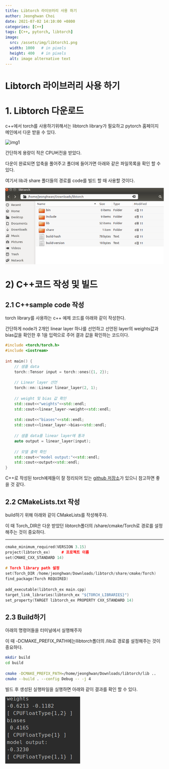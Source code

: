 ```yaml
---
title: Libtorch 라이브러리 사용 하기
author: Jeonghwan Choi
date: 2021-07-02 14:10:00 +0800
categories: [C++]
tags: [C++, pytorch, libtorch]
image:
  src: /assets/img/libtorch1.png
  width: 1000   # in pixels
  height: 400   # in pixels
  alt: image alternative text
---
```


# Libtorch 라이브러리 사용 하기

# 1. Libtorch 다운로드

c++에서 torch를 사용하기위해서는 libtorch library가 필요하고 pytorch 홈페이지 메인에서 다운 받을 수 있다. 

![img1](/assets/img/favicons/libtorch1.png)

간단하게 용량이 적은 CPU버전을 받았다. 

다운이 완료되면 압축을 풀어주고 폴더에 들어가면 아래와 같은 파일목록을 확인 할 수 있다. 

여기서 lib과 share 폴더들의 경로를 code를 빌드 할 때 사용할 것이다.  

![./2021-07-03-HW/libtorch2.png](/assets/img/favicons/libtorch2.png)

# 2) C++코드 작성 및 빌드

## 2.1 C++sample code 작성

torch library를 사용하는 c++ 예제 코드를 아래와 같이 작성한다. 

간단하게 node가 2개인 linear layer 하나를 선언하고 선언된 layer의 weights값과 bias값을 확인한 후 1을 입력으로 주어 결과 값을 확인하는 코드이다. 

```cpp
#include <torch/torch.h>
#include <iostream>

int main() {
    // 샘플 data
    torch::Tensor input = torch::ones({1, 2});

    // Linear layer 선언
    torch::nn::Linear linear_layer(2, 1);

    // weight 및 bias 값 확인
    std::cout<<"weights"<<std::endl;
    std::cout<<linear_layer->weight<<std::endl;

    std::cout<<"biases"<<std::endl;
    std::cout<<linear_layer->bias<<std::endl;

    // 샘플 data를 linear layer에 통과
    auto output = linear_layer(input);

    // 모델 출력 확인
    std::cout<<"model output:"<<std::endl;
    std::cout<<output<<std::endl;
}
```

C++로 작성된 torch예제들이 잘 정리되어 있는 [github 저장소](https://github.com/prabhuomkar/pytorch-cpp)가 있으니 참고하면 좋을 것 같다.

## 2.2 CMakeLists.txt 작성

build하기 위해 아래와 같이 CMakeLists를 작성해주자. 

이 때 Torch_DIR은 다운 받았던 libtorch폴더의 /share/cmake/Torch로 경로를 설정해주는 것이 중요하다. 

---

```cpp
cmake_minimum_required(VERSION 3.15)
project(libtorch_ex)     # 프로젝트 이름 
set(CMAKE_CXX_STANDARD 14)

# Torch library path 설정
set(Torch_DIR /home/jeonghwan/Downloads/libtorch/share/cmake/Torch)
find_package(Torch REQUIRED)

add_executable(libtorch_ex main.cpp)
target_link_libraries(libtorch_ex "${TORCH_LIBRARIES}")
set_property(TARGET libtorch_ex PROPERTY CXX_STANDARD 14)
```

## 2.3 Build하기

아래의 명령어들을 터미널에서 실행해주자 

이 때 -DCMAKE_PREFIX_PATH에는llibtorch폴더의 /lib로 경로를 설정해주는 것이 중요하다. 

```bash
mkdir build
cd build

cmake -DCMAKE_PREFIX_PATH=/home/jeonghwan/Downloads/libtorch/lib ..
cmake --build . --config Debug -- -j 4

```

빌드 후 생성된 실행파일을 실행하면 아래와 같이 결과를 확인 할 수 있다. 

![./2021-07-03-HW/libtorch3.png](/assets/img/favicons/libtorch3.png)
